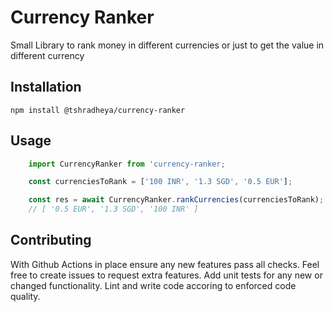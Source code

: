 # Currency Ranker

Small Library to rank money in different currencies or just to get the value in different currency

## Installation

`npm install @tshradheya/currency-ranker`

## Usage
```ts
    import CurrencyRanker from 'currency-ranker;

    const currenciesToRank = ['100 INR', '1.3 SGD', '0.5 EUR'];

    const res = await CurrencyRanker.rankCurrencies(currenciesToRank);
    // [ '0.5 EUR', '1.3 SGD', '100 INR' ]
```




## Contributing

With Github Actions in place ensure any new features pass all checks.
Feel free to create issues to request extra features. 
Add unit tests for any new or changed functionality. Lint and write code accoring to enforced code quality.
